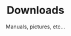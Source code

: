 ---
layout: downloads

lang: de
namespace: downloads
permalink: /de/downloads/

categories: support

title: Downloads
subtitle: Manuals, pictures, etc...

hero-image: /assets/img/jpg/1920/material-0527.jpg
hero-style:

downloads:
  - title: Drysuit user manual (en / fr / de)
    link: /assets/files/manual-suit.pdf
    icon: /assets/img/jpg/400/manual-suit.jpg

  - title: Heating system user manual (en / fr)
    link: /assets/files/manual-heating.pdf
    icon: /assets/img/jpg/400/manual-heating.jpg

  - title: Heating gloves user manual (en / fr)
    link: /assets/files/manual-gloves.pdf
    icon: /assets/img/jpg/400/manual-gloves.jpg

  - title: Heating valve user manual (en / fr)
    link: /assets/files/manual-valve.pdf
    icon: /assets/img/jpg/400/manual-valve.jpg

  - title: Drysuit measure form (en)
    link: /assets/files/measurement-form-en.pdf
    icon: /assets/img/jpg/400/measurement-form-en.jpg

  - title: Formulaire de prise de mesure (fr)
    link: /assets/files/measurement-form-fr.pdf
    icon: /assets/img/jpg/400/measurement-form-fr.jpg

  - title: Trockentauchanzug Vermassungs-formular (de)
    link: /assets/files/measurement-form-de.pdf
    icon: /assets/img/jpg/400/measurement-form-de.jpg

pictures:
  - link: assets/img/jpg/hd/batteries-0396.jpg
    icon: /assets/img/jpg/400/batteries-0396.jpg
  - link: assets/img/jpg/hd/cecile-surface.jpg
    icon: /assets/img/jpg/400/cecile-surface.jpg
    credit: Cécile Francey
  - link: assets/img/jpg/hd/commando-1632.jpg
    icon: /assets/img/jpg/400/commando-1632.jpg
  - link: assets/img/jpg/hd/gant-surface.jpg
    icon: /assets/img/jpg/400/gant-surface.jpg
    credit: Cécile Francey
  - link: assets/img/jpg/hd/heating-valve-0201.jpg
    icon: /assets/img/jpg/400/heating-valve-0201.jpg
  - link: assets/img/jpg/hd/hero-neoprene-pro.jpg
    icon: /assets/img/jpg/400/hero-neoprene-pro.jpg
    credit: Darragh Norton
  - link: assets/img/jpg/hd/marie-machine-coudre.jpg
    icon: /assets/img/jpg/400/marie-machine-coudre.jpg
  - link: assets/img/jpg/hd/montage-poing-wide.jpg
    icon: /assets/img/jpg/400/montage-poing-wide.jpg
  - link: assets/img/jpg/hd/sandra-3007a.jpg
    icon: /assets/img/jpg/400/sandra-3007a.jpg
    credit: Sandra Vollmar
  - link: assets/img/jpg/hd/slawek-packo-v3.jpg
    icon: /assets/img/jpg/400/slawek-packo-v3.jpg
    credit: Slawek Packo
  - link: assets/img/jpg/hd/tom-trilam-2.jpg
    icon: /assets/img/jpg/400/tom-trilam-2.jpg
    credit: Tom Steiner
  - link: assets/img/jpg/hd/undersuit-logo-0630.jpg
    icon: /assets/img/jpg/400/undersuit-logo-0630.jpg
  - link: assets/img/jpg/hd/zoom-aquasure-0613.jpg
    icon: /assets/img/jpg/400/zoom-aquasure-0613.jpg
  - link: assets/img/jpg/hd/zoom-logo-0610.jpg
    icon: /assets/img/jpg/400/zoom-logo-0610.jpg
---